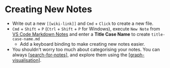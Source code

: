 # Creating New Notes

- Write out a new `[[wiki-link]]` and `Cmd` + `Click` to create a new file.
- `Cmd` + `Shift` + `P` (`Ctrl` + `Shift` + `P` for Windows), execute `New Note` from [VS Code Markdown Notes](<(https://marketplace.visualstudio.com/items?itemName=kortina.vscode-markdown-notes)>) and enter a **Title Case Name** to create `title-case-name.md`
  - Add a keyboard binding to make creating new notes easier.
- You shouldn't worry too much about categorising your notes. You can always [[search-for-notes]], and explore them using the [[graph-visualisation]].

[//begin]: # "Autogenerated link references for markdown compatibility"
[search-for-notes]: search-for-notes "Search for Notes"
[graph-visualisation]: graph-visualisation "Graph visualisation"
[//end]: # "Autogenerated link references"
